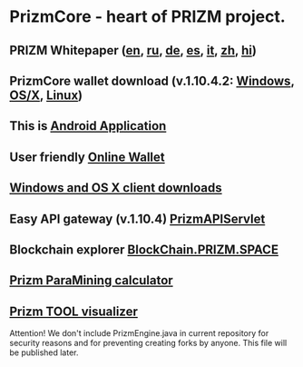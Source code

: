 # PrizmCore - heart of PRIZM project.

## PRIZM Whitepaper ([en](http://tech.prizm.space/wp/prizm_wp_en.pdf?rnd=2019091101), [ru](http://tech.prizm.space/wp/prizm_wp_ru.pdf?rnd=2019091101), [de](http://tech.prizm.space/wp/prizm_wp_de.pdf?rnd=2019091101), [es](http://tech.prizm.space/wp/prizm_wp_es.pdf?rnd=2019091101), [it](http://tech.prizm.space/wp/prizm_wp_it.pdf?rnd=2019091101), [zh](http://tech.prizm.space/wp/prizm_wp_zh.pdf?rnd=2019091101), [hi](http://tech.prizm.space/wp/prizm_wp_hi.pdf?rnd=2019091101))

## PrizmCore wallet download (v.1.10.4.2: [Windows](http://tech.prizm.space/files/prizm-dist-1.10.4.2-win.exe), [OS/X](http://tech.prizm.space/files/prizm-dist-1.10.4.2-mac.dmg), [Linux](http://tech.prizm.space/files/prizm-dist-1.10.4.2-linux.tgz))

## This is [Android Application](http://tech.prizm.space/files/prizm.apk)

## User friendly [Online Wallet](https://wallet.prizm.space/)

## [Windows and OS X client downloads](http://94.130.167.158/loyalty/center/)

## Easy API gateway (v.1.10.4) [PrizmAPIServlet](http://tech.prizm.space/files/prizm-api-1.10.4.tgz)

## Blockchain explorer [BlockChain.PRIZM.SPACE](http://blockchain.prizm.space/)

## [Prizm ParaMining calculator](https://paracalc.prizm.space/)

## [Prizm TOOL visualizer](https://tool.prizm.space/)

Attention! We don't include PrizmEngine.java in current repository for security reasons and for preventing creating forks by anyone. This file will be published later.
